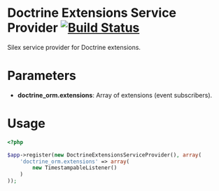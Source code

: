 Doctrine Extensions Service Provider [![Build Status](https://secure.travis-ci.org/umpirsky/DoctrineExtensionsServiceProvider.png)](http://travis-ci.org/umpirsky/DoctrineExtensionsServiceProvider)
====================================

Silex service provider for Doctrine extensions.

# Parameters

* **doctrine_orm.extensions**: Array of extensions (event subscribers).

# Usage

```php
<?php

$app->register(new DoctrineExtensionsServiceProvider(), array(
    'doctrine_orm.extensions' => array(
        new TimestampableListener()
    )
));
```


